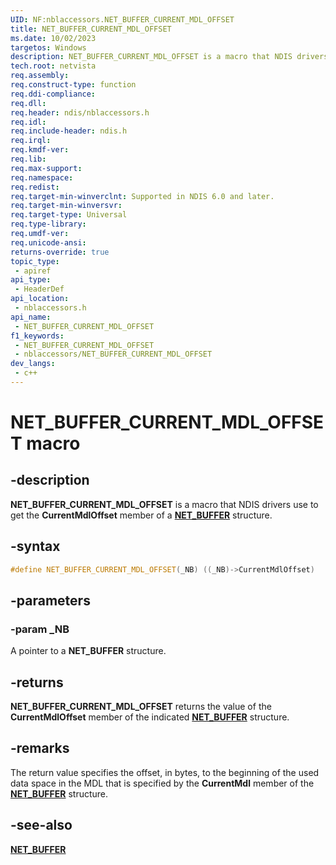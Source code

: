 ```yaml
---
UID: NF:nblaccessors.NET_BUFFER_CURRENT_MDL_OFFSET
title: NET_BUFFER_CURRENT_MDL_OFFSET
ms.date: 10/02/2023
targetos: Windows
description: NET_BUFFER_CURRENT_MDL_OFFSET is a macro that NDIS drivers use to get the CurrentMdlOffset member of a NET_BUFFER structure.
tech.root: netvista 
req.assembly: 
req.construct-type: function
req.ddi-compliance: 
req.dll: 
req.header: ndis/nblaccessors.h
req.idl: 
req.include-header: ndis.h
req.irql: 
req.kmdf-ver: 
req.lib: 
req.max-support: 
req.namespace: 
req.redist: 
req.target-min-winverclnt: Supported in NDIS 6.0 and later.
req.target-min-winversvr: 
req.target-type: Universal
req.type-library: 
req.umdf-ver: 
req.unicode-ansi: 
returns-override: true
topic_type:
 - apiref
api_type:
 - HeaderDef
api_location:
 - nblaccessors.h
api_name:
 - NET_BUFFER_CURRENT_MDL_OFFSET
f1_keywords:
 - NET_BUFFER_CURRENT_MDL_OFFSET
 - nblaccessors/NET_BUFFER_CURRENT_MDL_OFFSET
dev_langs:
 - c++
---
```



# NET_BUFFER_CURRENT_MDL_OFFSET macro


## -description

**NET_BUFFER_CURRENT_MDL_OFFSET** is a macro that NDIS drivers use to get the **CurrentMdlOffset** member of a [**NET_BUFFER**](../nbl/ns-nbl-net_buffer.md) structure.

## -syntax

```cpp
#define NET_BUFFER_CURRENT_MDL_OFFSET(_NB) ((_NB)->CurrentMdlOffset)
```

## -parameters

### -param _NB

A pointer to a **NET_BUFFER** structure.

## -returns

**NET_BUFFER_CURRENT_MDL_OFFSET** returns the value of the **CurrentMdlOffset** member of the indicated [**NET_BUFFER**](../nbl/ns-nbl-net_buffer.md) structure.

## -remarks

The return value specifies the offset, in bytes, to the beginning of the used data space in the MDL that is specified by the **CurrentMdl** member of the [**NET_BUFFER**](../nbl/ns-nbl-net_buffer.md) structure.

## -see-also

[**NET_BUFFER**](../nbl/ns-nbl-net_buffer.md)
